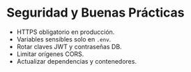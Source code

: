 # Seguridad y Buenas Prácticas

- HTTPS obligatorio en producción.
- Variables sensibles solo en `.env`.
- Rotar claves JWT y contraseñas DB.
- Limitar orígenes CORS.
- Actualizar dependencias y contenedores.
